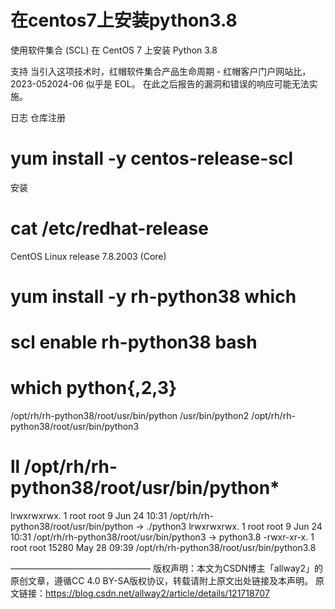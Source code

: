 
# 在centos7上安装python3.8

使用软件集合 (SCL) 在 CentOS 7 上安装 Python 3.8

支持
当引入这项技术时，红帽软件集合产品生命周期 - 红帽客户门户网站比，2023-052024-06 似乎是 EOL。
在此之后报告的漏洞和错误的响应可能无法实施。

日志
仓库注册


# yum install -y centos-release-scl

安装
# cat /etc/redhat-release
CentOS Linux release 7.8.2003 (Core)
 
# yum install -y rh-python38 which
# scl enable rh-python38 bash


# which python{,2,3}
/opt/rh/rh-python38/root/usr/bin/python
/usr/bin/python2
/opt/rh/rh-python38/root/usr/bin/python3
 
# ll /opt/rh/rh-python38/root/usr/bin/python*
lrwxrwxrwx. 1 root root     9 Jun 24 10:31 /opt/rh/rh-python38/root/usr/bin/python -> ./python3
lrwxrwxrwx. 1 root root     9 Jun 24 10:31 /opt/rh/rh-python38/root/usr/bin/python3 -> python3.8
-rwxr-xr-x. 1 root root 15280 May 28 09:39 /opt/rh/rh-python38/root/usr/bin/python3.8
 


————————————————
版权声明：本文为CSDN博主「allway2」的原创文章，遵循CC 4.0 BY-SA版权协议，转载请附上原文出处链接及本声明。
原文链接：https://blog.csdn.net/allway2/article/details/121718707

